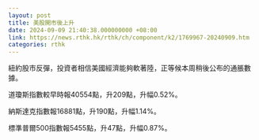 ```yaml
---
layout: post
title: 美股開市後上升
date: 2024-09-09 21:40:38.000000000 +08:00
link: https://news.rthk.hk/rthk/ch/component/k2/1769967-20240909.htm
categories: rthk
---
```


紐約股市反彈，投資者相信美國經濟能夠軟著陸，正等候本周稍後公布的通脹數據。

道瓊斯指數較早時報40554點，升209點，升幅0.52%。

納斯達克指數報16881點，升190點，升幅1.14%。

標準普爾500指數報5455點，升47點，升幅0.87%。
